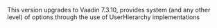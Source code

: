 This version upgrades to Vaadin 7.3.10, provides system (and any other level) of options through the use of UserHierarchy implementations